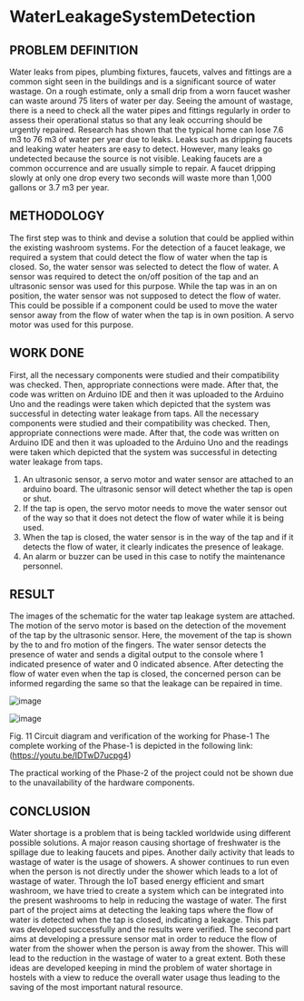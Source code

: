# WaterLeakageSystemDetection
## PROBLEM DEFINITION
Water leaks from pipes, plumbing fixtures, faucets, valves and fittings are a common sight seen in the buildings and is a significant source of water wastage. On a rough estimate, only a small drip from a worn faucet washer can waste around 75 liters of water per day. Seeing the amount of wastage, there is a need to check all the water pipes and fittings regularly in order to assess their operational status so that any leak occurring should be urgently repaired. Research has shown that the typical home can lose 7.6 m3 to 76 m3 of water per year due to leaks. Leaks such as dripping faucets and leaking water heaters are easy to detect. However, many leaks go undetected because the source is not visible. Leaking faucets are a common occurrence and are usually simple to repair. A faucet dripping slowly at only one drop every two seconds will waste more than 1,000 gallons or 3.7 m3 per year.
## METHODOLOGY
The first step was to think and devise a solution that could be applied within the existing washroom systems. For the detection of a faucet leakage, we required a system that could detect the flow of water when the tap is closed. So, the water sensor was selected to detect the flow of water. A sensor was required to detect the on/off position of the tap and an ultrasonic sensor was used for this purpose. While the tap was in an on position, the water sensor was not supposed to detect the flow of water. This could be possible if a component could be used to move the water sensor away from the flow of water when the tap is in own position. A servo motor was used for this purpose.
## WORK DONE
First, all the necessary components were studied and their compatibility was checked. Then, appropriate connections were made. After that, the code was written on Arduino IDE and then it was uploaded to the Arduino Uno and the readings were taken which depicted that the system was successful in detecting water leakage from taps. All the necessary components were studied and their compatibility was checked. Then, appropriate connections were made. After that, the code was written on Arduino IDE and then it was uploaded to the Arduino Uno and the readings were taken which depicted that the system was successful in detecting water leakage from taps.
1. An ultrasonic sensor, a servo motor and water sensor are attached to an arduino board. The ultrasonic sensor will detect whether the tap is open or shut.
2. If the tap is open, the servo motor needs to move the water sensor out of the way so that it does not detect the flow of water while it is being used.
3. When the tap is closed, the water sensor is in the way of the tap and if it detects the flow of water, it clearly indicates the presence of leakage.
4. An alarm or buzzer can be used in this case to notify the maintenance personnel.
## RESULT
The images of the schematic for the water tap leakage system are attached. The motion of the servo motor is based on the detection of the movement of the tap by the ultrasonic sensor. Here, the movement of the tap is shown by the to and fro motion of the fingers. The water sensor detects the presence of water and sends a digital output to the console where 1 indicated presence of water and 0 indicated absence. After detecting the flow of water even when the tap is closed, the concerned person can be informed regarding the same so that the leakage can be repaired in time.

![image](https://user-images.githubusercontent.com/32418411/133656093-1b16848a-0f48-4309-8b03-f39648b5c162.png)

![image](https://user-images.githubusercontent.com/32418411/133656107-2b77abbc-cae6-4fa7-b15c-28f73e8b34be.png)


Fig. 11 Circuit diagram and verification of the working for Phase-1
The complete working of the Phase-1 is depicted in the following link: (https://youtu.be/IDTwD7ucpg4)

The practical working of the Phase-2 of the project could not be shown due to the unavailability
of the hardware components.
## CONCLUSION
Water shortage is a problem that is being tackled worldwide using different possible solutions. A major reason causing shortage of freshwater is the spillage due to leaking faucets and pipes. Another daily activity that leads to wastage of water is the usage of showers. A shower continues to run even when the person is not directly under the shower which leads to a lot of wastage of water. Through the IoT based energy efficient and smart washroom, we have tried to create a system which can be integrated into the present washrooms to help in reducing the wastage of water. The first part of the project aims at detecting the leaking taps where the flow of water is detected when the tap is closed, indicating a leakage. This part was developed successfully and the results were verified. The second part aims at developing a pressure sensor mat in order to reduce the flow of water from the shower when the person is away from the shower. This will lead to the reduction in the wastage of water to a great extent. Both these ideas are developed keeping in mind the problem of water shortage in hostels with a view to reduce the overall water usage thus leading to the saving of the most important natural resource.
